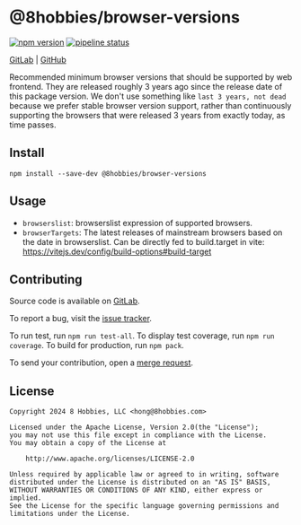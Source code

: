 # @8hobbies/browser-versions

[![npm version](https://badge.fury.io/js/@8hobbies%2Fbrowser-versions.svg)](https://badge.fury.io/js/@8hobbies%2Fbrowser-versions)
[![pipeline status](https://gitlab.com/8hobbies/browser-versions/badges/master/pipeline.svg)](https://gitlab.com/8hobbies/browser-versions/-/commits/master)

[GitLab](https://gitlab.com/8hobbies/browser-versions) | [GitHub](https://github.com/8hobbies/browser-versions)

Recommended minimum browser versions that should be supported by web frontend. They are released
roughly 3 years ago since the release date of this package version. We don't use something like
`last 3 years, not dead` because we prefer stable browser version support, rather than continuously
supporting the browsers that were released 3 years from exactly today, as time passes.

## Install

```
npm install --save-dev @8hobbies/browser-versions
```

## Usage

- `browserslist`: browserslist expression of supported browsers.
- `browserTargets`: The latest releases of mainstream browsers based on the date in browserslist.
  Can be directly fed to build.target in vite: https://vitejs.dev/config/build-options#build-target

## Contributing

Source code is available on [GitLab][].

To report a bug, visit the [issue tracker][].

To run test, run `npm run test-all`. To display test coverage, run `npm run coverage`. To build for
production, run `npm pack`.

To send your contribution, open a [merge request][].

## License

```text
Copyright 2024 8 Hobbies, LLC <hong@8hobbies.com>

Licensed under the Apache License, Version 2.0(the "License");
you may not use this file except in compliance with the License.
You may obtain a copy of the License at

    http://www.apache.org/licenses/LICENSE-2.0

Unless required by applicable law or agreed to in writing, software
distributed under the License is distributed on an "AS IS" BASIS,
WITHOUT WARRANTIES OR CONDITIONS OF ANY KIND, either express or implied.
See the License for the specific language governing permissions and
limitations under the License.
```

[GitHub Pages]: https://docs.github.com/en/pages/getting-started-with-github-pages/creating-a-custom-plausible-page-for-your-github-pages-site
[GitLab Pages]: https://docs.gitlab.com/ee/user/project/pages/introduction.html#custom-error-codes-pages
[GitLab]: https://gitlab.com/8hobbies/browser-versions
[Plausible Analytics]: https://plausible.io/
[issue tracker]: https://gitlab.com/8hobbies/browser-versions/issues
[merge request]: https://gitlab.com/8hobbies/browser-versions/-/merge_requests
[TypeDoc]: https://typedoc.org/
